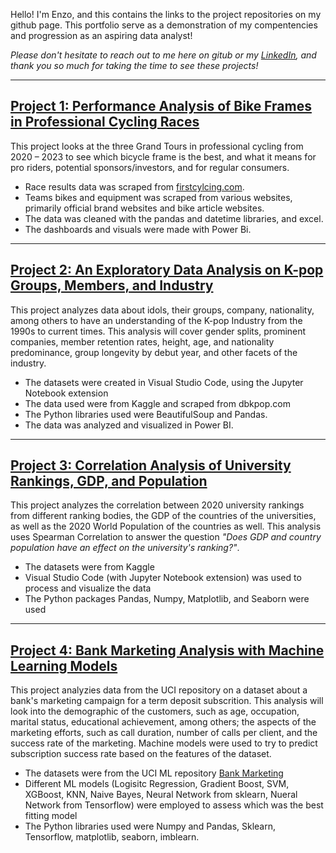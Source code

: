 Hello! I'm Enzo, and this contains the links to the project repositories on my github page. This portfolio serve as a demonstration of my compentencies and progression as an aspiring data analyst!

_Please don't hesitate to reach out to me here on gitub or my [LinkedIn](https://www.linkedin.com/in/enzo-pimentel-002422276/), and thank you so much for taking the time to see these projects!_

---
## [Project 1: Performance Analysis of Bike Frames in Professional Cycling Races](https://github.com/enzopimentel/Bike-Frames-in-Grand-Tour-Wins)

This project looks at the three Grand Tours in professional cycling from 2020 – 2023 to see which bicycle frame is the best, and what it means for pro riders, potential sponsors/investors, and for regular consumers. 

* Race results data was scraped from [firstcylcing.com](https://firstcycling.com/).
* Teams bikes and equipment was scraped from various websites, primarily official brand websites and bike article websites.
* The data was cleaned with the pandas and datetime libraries, and excel.
* The dashboards and visuals were made with Power Bi.
---
## [Project 2: An Exploratory Data Analysis on K-pop Groups, Members, and Industry](https://github.com/enzopimentel/K-pop-Industry-Exploratory-Analysis)

This project analyzes data about idols, their groups, company, nationality, among others to have an understanding of the K-pop Industry from the 1990s to current times. This analysis will cover gender splits, prominent companies, member retention rates, height, age, and nationality predominance, group longevity by debut year, and other facets of the industry.

* The datasets were created in Visual Studio Code, using the Jupyter Notebook extension
* The data used were from Kaggle and scraped from dbkpop.com
* The Python libraries used were BeautifulSoup and Pandas.
* The data was analyzed and visualized in Power BI.
---
## [Project 3: Correlation Analysis of University Rankings, GDP, and Population](https://github.com/enzopimentel/Uni-Rankin_GDP_World-Population_Correlation)

This project analyzes the correlation between 2020 university rankings from different ranking bodies, the GDP of the countries of the universities, as well as the 2020 World Population of the countries as well. This analysis uses Spearman Correlation to answer the question _"Does GDP and country population have an effect on the university's ranking?"_.

* The datasets were from Kaggle
* Visual Studio Code (with Jupyter Notebook extension) was used to process and visualize the data
* The Python packages Pandas, Numpy, Matplotlib, and Seaborn were used
---
## [Project 4: Bank Marketing Analysis with Machine Learning Models](https://github.com/enzopimentel/bank-marketing-ML)

This project analyzies data from the UCI repository on a dataset about a bank's marketing campaign for a term deposit subscrition. This analysis will look into the demographic of the customers, such as age, occupation, marital status, educational achievement, among others; the aspects of the marketing efforts, such as call duration, number of calls per client, and the success rate of the marketing. Machine models were used to try to predict subscription success rate based on the features of the dataset.

* The datasets were from the UCI ML repository [Bank Marketing](https://archive.ics.uci.edu/dataset/222/bank+marketing)
* Different ML models (Logisitc Regression, Gradient Boost, SVM, XGBoost, KNN, Naive Bayes, Neural Network from sklearn, Nueral Network from Tensorflow) were employed to assess which was the best fitting model
* The Python libraries used were Numpy and Pandas, Sklearn, Tensorflow, matplotlib, seaborn, imblearn.
